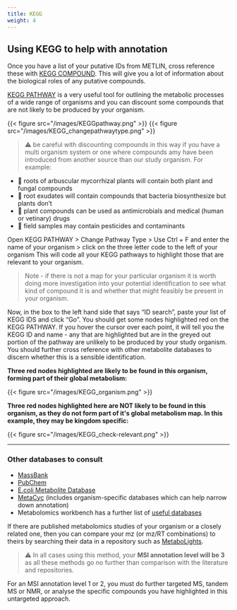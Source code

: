 ```yaml
---
title: KEGG
weight: 4
---
```


## Using KEGG to help with annotation

Once you have a list of your putative IDs from METLIN, cross reference these with [KEGG COMPOUND](https://www.genome.jp/kegg/compound/). This will give you a lot of information about the biological roles of any putative compounds.

[KEGG PATHWAY](https://www.genome.jp/pathway/map01100) is a very useful tool for outlining the metabolic processes of a wide range of organisms and you can discount some compounds that are not likely to be produced by your organism. 

{{< figure src="/images/KEGGpathway.png" >}} {{< figure src="/images/KEGG_changepathwaytype.png" >}}

> :warning: be careful with discounting compounds in this way if you have a multi organism system or one where compounds amy have been introduced from another source than our study organism. For example:
- :mushroom: roots of arbuscular mycorrhizal plants will contain both plant and fungal compounds
- :microbe: root exudates will contain compounds that bacteria biosynthesize but plants don’t
- :seedling: plant compounds can be used as antimicrobials and medical (human or vetinary) drugs
- :tractor: field samples may contain pesticides and contaminants

Open KEGG PATHWAY > Change Pathway Type > Use Ctrl + F and enter the name of your organism > click on the three letter code to the left of your organism
This will code all your KEGG pathways to highlight those that are relevant to your organism.

> Note - if there is not a map for your particular organism it is worth doing more investigation into your potential identification to see what kind of compound it is and whether that might feasibly be present in your organism.

Now, in the box to the left hand side that says “ID search”, paste your list of KEGG IDS and click “Go”. You should get some nodes highlighted red on the KEGG PATHWAY.
If you hover the cursor over each point, it will tell you the KEGG ID and name - any that are highlighted but are in the greyed out portion of the pathway are unlikely to be produced by your study organism.
You should further cross reference with other metabolite databases to discern whether this is a sensible identification.

**Three red nodes highlighted are likely to be found in this organism, forming part of their global metabolism:**

{{< figure src="/images/KEGG_organism.png" >}}

**Three red nodes highlighted here are NOT likely to be found in this organism, as they do not form part of it's global metabolism map. In this example, they may be kingdom specific:**

{{< figure src="/images/KEGG_check-relevant.png" >}}

---

### Other databases to consult
- [MassBank](https://massbank.eu//MassBank/Search)
- [PubChem ](https://pubchem.ncbi.nlm.nih.gov/)
- [E.coli Metabolite Database](https://ecmdb.ca/)
- [MetaCyc](https://metacyc.org/) (includes organism-specific databases which can help narrow down annotation)
- Metabolomics workbench has a further list of [useful databases](https://www.metabolomicsworkbench.org/databases/externaldatabases.php)

If there are published metabolomics studies of your organism or a closely related one, then you can compare your mz (or mz/RT combinations) to theirs by searching their data in a repository such as [MetaboLights](https://www.ebi.ac.uk/metabolights/search?).

> :warning: In all cases using this method, your **MSI annotation level will be 3** as all these methods go no further than comparison with the literature and repositories.

For an MSI annotation level 1 or 2, you must do further targeted MS, tandem MS or NMR, or analyse the specific compounds you have highlighted in this untargeted approach.

